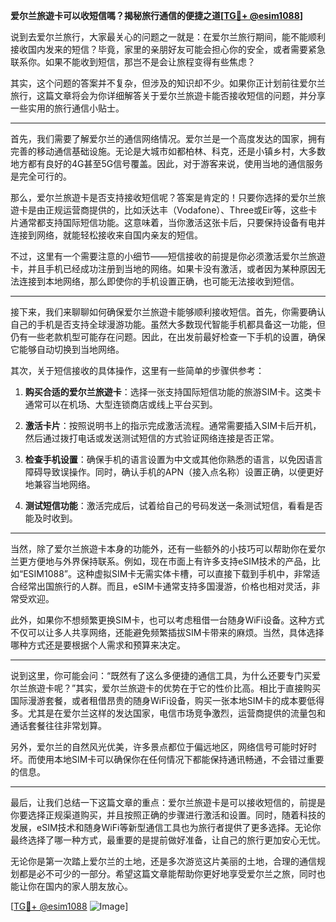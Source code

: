 **爱尔兰旅遊卡可以收短信嗎？揭秘旅行通信的便捷之道[[TG💪+ @esim1088](https://t.me/s/esim1088)]**

说到去爱尔兰旅行，大家最关心的问题之一就是：在爱尔兰旅行期间，能不能顺利接收国内发来的短信？毕竟，家里的亲朋好友可能会担心你的安全，或者需要紧急联系你。如果不能收到短信，那岂不是会让旅程变得有些焦虑？

其实，这个问题的答案并不复杂，但涉及的知识却不少。如果你正计划前往爱尔兰旅行，这篇文章将会为你详细解答关于爱尔兰旅遊卡能否接收短信的问题，并分享一些实用的旅行通信小贴士。

---

首先，我们需要了解爱尔兰的通信网络情况。爱尔兰是一个高度发达的国家，拥有完善的移动通信基础设施。无论是大城市如都柏林、科克，还是小镇乡村，大多数地方都有良好的4G甚至5G信号覆盖。因此，对于游客来说，使用当地的通信服务是完全可行的。

那么，爱尔兰旅遊卡是否支持接收短信呢？答案是肯定的！只要你选择的爱尔兰旅遊卡是由正规运营商提供的，比如沃达丰（Vodafone）、Three或Eir等，这些卡片通常都支持国际短信功能。这意味着，当你激活这张卡后，只要保持设备有电并连接到网络，就能轻松接收来自国内亲友的短信。

不过，这里有一个需要注意的小细节——短信接收的前提是你必须激活爱尔兰旅遊卡，并且手机已经成功注册到当地的网络。如果卡没有激活，或者因为某种原因无法连接到本地网络，那么即使你的手机设置正确，也可能无法接收到短信。

---

接下来，我们来聊聊如何确保爱尔兰旅遊卡能够顺利接收短信。首先，你需要确认自己的手机是否支持全球漫游功能。虽然大多数现代智能手机都具备这一功能，但仍有一些老款机型可能存在问题。因此，在出发前最好检查一下手机的设置，确保它能够自动切换到当地网络。

其次，关于短信接收的具体操作，这里有一些简单的步骤供参考：

1. **购买合适的爱尔兰旅遊卡**：选择一张支持国际短信功能的旅游SIM卡。这类卡通常可以在机场、大型连锁商店或线上平台买到。
   
2. **激活卡片**：按照说明书上的指示完成激活流程。通常需要插入SIM卡后开机，然后通过拨打电话或发送测试短信的方式验证网络连接是否正常。

3. **检查手机设置**：确保手机的语言设置为中文或其他你熟悉的语言，以免因语言障碍导致误操作。同时，确认手机的APN（接入点名称）设置正确，以便更好地兼容当地网络。

4. **测试短信功能**：激活完成后，试着给自己的号码发送一条测试短信，看看是否能及时收到。

---

当然，除了爱尔兰旅遊卡本身的功能外，还有一些额外的小技巧可以帮助你在爱尔兰更方便地与外界保持联系。例如，现在市面上有许多支持eSIM技术的产品，比如“ESIM1088”。这种虚拟SIM卡无需实体卡槽，可以直接下载到手机中，非常适合经常出国旅行的人群。而且，eSIM卡通常支持多国漫游，价格也相对灵活，非常受欢迎。

此外，如果你不想频繁更换SIM卡，也可以考虑租借一台随身WiFi设备。这种方式不仅可以让多人共享网络，还能避免频繁插拔SIM卡带来的麻烦。当然，具体选择哪种方式还是要根据个人需求和预算来决定。

---

说到这里，你可能会问：“既然有了这么多便捷的通信工具，为什么还要专门买爱尔兰旅遊卡呢？”其实，爱尔兰旅遊卡的优势在于它的性价比高。相比于直接购买国际漫游套餐，或者租借昂贵的随身WiFi设备，购买一张本地SIM卡的成本要低得多。尤其是在爱尔兰这样的发达国家，电信市场竞争激烈，运营商提供的流量包和通话套餐往往非常划算。

另外，爱尔兰的自然风光优美，许多景点都位于偏远地区，网络信号可能时好时坏。而使用本地SIM卡可以确保你在任何情况下都能保持通讯畅通，不会错过重要的信息。

---

最后，让我们总结一下这篇文章的重点：爱尔兰旅遊卡是可以接收短信的，前提是你要选择正规渠道购买，并且按照正确的步骤进行激活和设置。同时，随着科技的发展，eSIM技术和随身WiFi等新型通信工具也为旅行者提供了更多选择。无论你最终选择了哪一种方式，最重要的是提前做好准备，让自己的旅行更加安心无忧。

无论你是第一次踏上爱尔兰的土地，还是多次游览这片美丽的土地，合理的通信规划都是必不可少的一部分。希望这篇文章能帮助你更好地享受爱尔兰之旅，同时也能让你在国内的家人朋友放心。

[[TG💪+ @esim1088](https://t.me/s/esim1088) ![Image](https://i.postimg.cc/4NQfJmqS/Snipaste-2025-05-13-00-14-12.png)]